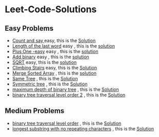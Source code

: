 #                                                        Leet-Code-Solutions
## Easy Problems
  - [Count and say ](https://leetcode.com/problems/count-and-say) easy, this is the [Solution](https://leetcode.com/problems/count-and-say/submissions/)
  - [Length of the last word](https://leetcode.com/problems/length-of-last-word/) easy , this is the [solution](https://github.com/MasmoudiOmar/leet-code-solutions/blob/master/Length%20of%20the%20last%20word%20-%20easy.cpp)
  - [Plus One -easy](https://leetcode.com/problems/plus-one) easy , this is the [solution](https://github.com/MasmoudiOmar/leet-code-solutions/blob/master/Plus%20one%20-easy.cpp)
  - [Add binary](https://leetcode.com/problems/add-binary) easy , this is the [solution](https://github.com/MasmoudiOmar/leet-code-solutions/blob/master/add%20binary%20-easy.cpp)
  - [SQRT](https://leetcode.com/problems/sqrtx) easy, this is the [solution](https://github.com/MasmoudiOmar/leet-code-solutions/blob/6ef45e1584d0f029200cd5ee1da3b5e6e56374a5/sqrt%20-easy.cpp)
  - [Climbing Stairs](https://leetcode.com/problems/climbing-stairs) easy, this is the [Solution](https://github.com/MasmoudiOmar/leet-code-solutions/blob/master/Climbing%20Stairs)
  - [Merge Sorted Array](https://leetcode.com/problems/merge-sorted-array) , this is the [solution](https://github.com/MasmoudiOmar/leet-code-solutions/blob/master/Merge%20arrays.cc)
  - [Same Tree](https://leetcode.com/problems/same-tree/) , this is the [Solution](https://github.com/MasmoudiOmar/leet-code-solutions/blob/master/Same%20Tree.cc)
  - [Symmetric tree](https://leetcode.com/problems/same-tree/) , this is the [Solution](https://github.com/MasmoudiOmar/leet-code-solutions/blob/master/Symmetric%20Tree.cc)
  - [maximum depth of binary tree](https://leetcode.com/problems/maximum-depth-of-binary-tree) , this is the [Solution](https://github.com/MasmoudiOmar/leet-code-solutions/blob/master/maximum-depth-of-binary-tree.cc)
  - [binary tree traversal level order 2](https://leetcode.com/problems/binary-tree-level-order-traversal-ii) , this is the [Solution](https://github.com/MasmoudiOmar/leet-code-solutions/blob/master/binary%20tree%20traversal%20level%20order.cc)
  
  
  ## Medium Problems
  - [binary tree traversal level order](https://leetcode.com/problems/binary-tree-level-order-traversal/submissions/)  , this is the [Solution](https://github.com/MasmoudiOmar/leet-code-solutions/blob/master/binary%20tree%20traversal%20level%20order%201.cc)
  - [longest substring with no repeating characters](https://leetcode.com/problems/longest-substring-without-repeating-characters) , this is the [Solution](https://github.com/MasmoudiOmar/leet-code-solutions/blob/master/longest%20substring%20with%20no%20repeating%20chars.cc)
